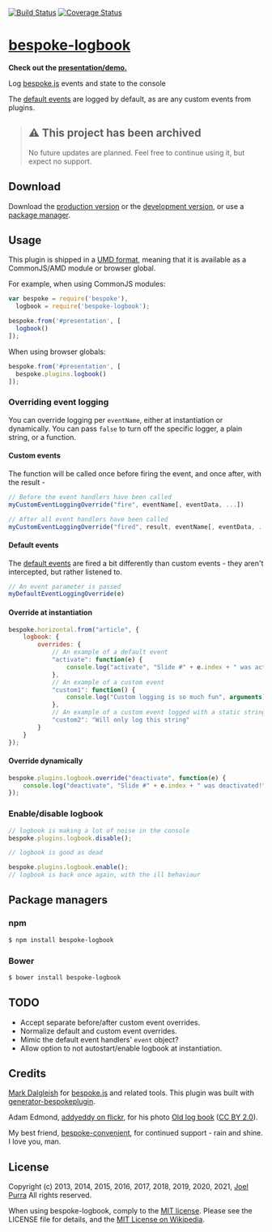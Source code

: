 [![Build Status](https://secure.travis-ci.org/joelpurra/bespoke-logbook.png?branch=master)](https://travis-ci.org/joelpurra/bespoke-logbook) [![Coverage Status](https://coveralls.io/repos/joelpurra/bespoke-logbook/badge.png)](https://coveralls.io/r/joelpurra/bespoke-logbook)

# [bespoke-logbook](https://github.com/joelpurra/bespoke-logbook)

**Check out the [presentation/demo.](https://joelpurra.github.io/bespoke-logbook/demo/)**

Log [bespoke.js][bespoke.js] events and state to the console

The [default events][default-events] are logged by default, as are any custom events from plugins.



> ## ⚠️ This project has been archived
>
> No future updates are planned. Feel free to continue using it, but expect no support.



## Download

Download the [production version][min] or the [development version][max], or use a [package manager](#package-managers).

[min]: https://raw.github.com/joelpurra/bespoke-logbook/master/dist/bespoke-logbook.min.js
[max]: https://raw.github.com/joelpurra/bespoke-logbook/master/dist/bespoke-logbook.js



## Usage

This plugin is shipped in a [UMD format](https://github.com/umdjs/umd), meaning that it is available as a CommonJS/AMD module or browser global.

For example, when using CommonJS modules:

```js
var bespoke = require('bespoke'),
  logbook = require('bespoke-logbook');

bespoke.from('#presentation', [
  logbook()
]);
```

When using browser globals:

```js
bespoke.from('#presentation', [
  bespoke.plugins.logbook()
]);
```

### Overriding event logging

You can override logging per `eventName`, either at instantiation or dynamically. You can pass `false` to turn off the specific logger, a plain string, or a function.


#### Custom events

The function will be called once before firing the event, and once after, with the result - 

```js
// Before the event handlers have been called
myCustomEventLoggingOverride("fire", eventName[, eventData, ...])

// After all event handlers have been called
myCustomEventLoggingOverride("fired", result, eventName[, eventData, ...])
```

#### Default events

The [default events][default-events] are fired a bit differently than custom events - they aren't intercepted, but rather listened to.

```js
// An event parameter is passed
myDefaultEventLoggingOverride(e)
```

#### Override at instantiation

```js
bespoke.horizontal.from("article", {
    logbook: {
        overrides: {
            // An example of a default event
            "activate": function(e) {
                console.log("activate", "Slide #" + e.index + " was activated!", e.slide);
            },
            // An example of a custom event
            "custom1": function() {
                console.log("Custom logging is so much fun", arguments)
            },
            // An example of a custom event logged with a static string
            "custom2": "Will only log this string"
        }
    }
});
```

#### Override dynamically

```js
bespoke.plugins.logbook.override("deactivate", function(e) {
    console.log("deactivate", "Slide #" + e.index + " was deactivated!", e.slide);
});
```

### Enable/disable logbook

```js
// logbook is making a lot of noise in the console
bespoke.plugins.logbook.disable();

// logbook is good as dead

bespoke.plugins.logbook.enable();
// logbook is back once again, with the ill behaviour
```

## Package managers

### npm

```bash
$ npm install bespoke-logbook
```

### Bower

```bash
$ bower install bespoke-logbook
```



## TODO

- Accept separate before/after custom event overrides.
- Normalize default and custom event overrides.
- Mimic the default event handlers' `event` object?
- Allow option to not autostart/enable logbook at instantiation.


## Credits

[Mark Dalgleish](https://markdalgleish.com/) for [bespoke.js][bespoke.js] and related tools. This plugin was built with [generator-bespokeplugin](https://github.com/markdalgleish/generator-bespokeplugin).

Adam Edmond, [addyeddy on flickr](https://secure.flickr.com/photos/addyeddy/), for his photo [Old log book](https://secure.flickr.com/photos/addyeddy/3430320766/) ([CC BY 2.0](https://creativecommons.org/licenses/by/2.0/)).

My best friend, [bespoke-convenient](https://github.com/joelpurra/bespoke-convenient), for continued support - rain and shine. I love you, man.


## License

Copyright (c) 2013, 2014, 2015, 2016, 2017, 2018, 2019, 2020, 2021, [Joel Purra](https://joelpurra.com/) All rights reserved.

When using bespoke-logbook, comply to the [MIT license](https://joelpurra.mit-license.org/2013-2014). Please see the LICENSE file for details, and the [MIT License on Wikipedia](https://en.wikipedia.org/wiki/MIT_License).

[bespoke.js]: https://github.com/markdalgleish/bespoke.js
[default-events]: https://github.com/markdalgleish/bespoke.js#events
